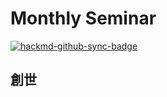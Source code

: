 # Monthly Seminar

[![hackmd-github-sync-badge](https://hackmd.io/QM3p34U-T_W4Sm3S6Ye1lg/badge)](https://hackmd.io/QM3p34U-T_W4Sm3S6Ye1lg)

## 創世